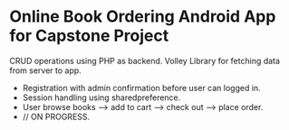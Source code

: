 # Online Book Ordering Android App for Capstone Project

CRUD operations using PHP as backend.
Volley Library for fetching data from server to app.

+ Registration with admin confirmation before user can logged in.
+ Session handling using sharedpreference.
+ User browse books --> add to cart --> check out --> place order.
+ // ON PROGRESS.
